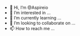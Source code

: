 - 👋 Hi, I’m @Aspireio
- 👀 I’m interested in ...
- 🌱 I’m currently learning ...
- 💞️ I’m looking to collaborate on ...
- 📫 How to reach me ...

<!---
Aspireio/Aspireio is a ✨ special ✨ repository because its `README.md` (this file) appears on your GitHub profile.
You can click the Preview link to take a look at your changes.
--->
